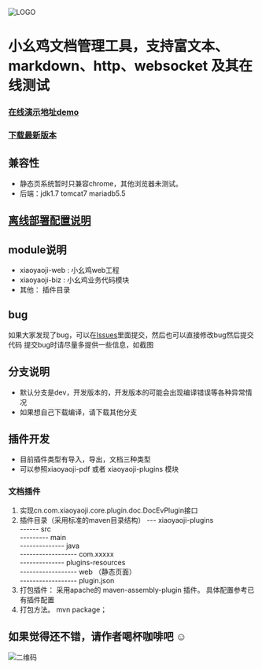 

![LOGO](https://images.gitee.com/uploads/images/2019/1206/153115_1e497679_759950.png)
# 小幺鸡文档管理工具，支持富文本、markdown、http、websocket 及其在线测试
### [在线演示地址demo](http://www.xiaoyaoji.cn/project/demo)

### [下载最新版本](https://gitee.com/zhoujingjie/apiManager/releases)

## 兼容性
* 静态页系统暂时只兼容chrome，其他浏览器未测试。
* 后端：jdk1.7 tomcat7  mariadb5.5

## [离线部署配置说明](http://www.xiaoyaoji.cn/doc/TxybXPTdx)


## module说明
* xiaoyaoji-web : 小幺鸡web工程
* xiaoyaoji-biz : 小幺鸡业务代码模块
* 其他： 插件目录



## bug
如果大家发现了bug，可以在[Issues](https://gitee.com/zhoujingjie/apiManager)里面提交，然后也可以直接修改bug然后提交代码
提交bug时请尽量多提供一些信息，如截图



## 分支说明
* 默认分支是dev，开发版本的，开发版本的可能会出现编译错误等各种异常情况
* 如果想自己下载编译，请下载其他分支



## 插件开发
* 目前插件类型有导入，导出，文档三种类型
* 可以参照xiaoyaoji-pdf 或者 xiaoyaoji-plugins 模块
### 文档插件
1. 实现cn.com.xiaoyaoji.core.plugin.doc.DocEvPlugin接口
2. 插件目录（采用标准的maven目录结构）
 --- xiaoyaoji-plugins  
 ------ src  
 --------- main  
 -------------- java  
 ------------------ com.xxxxx  
 -------------- plugins-resources  
 ------------------ web （静态页面）  
 ------------------ plugin.json  
3. 打包插件： 采用apache的 maven-assembly-plugin 插件。 具体配置参考已有插件配置
4. 打包方法。 mvn package；




## 如果觉得还不错，请作者喝杯咖啡吧 ☺
![二维码](http://f1.xiaoyaoji.cn/donate.webp)

